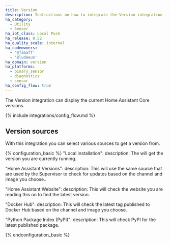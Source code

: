 ```yaml
---
title: Version
description: Instructions on how to integrate the Version integration into Home Assistant.
ha_category:
  - Utility
  - Sensor
ha_iot_class: Local Push
ha_release: 0.52
ha_quality_scale: internal
ha_codeowners:
  - '@fabaff'
  - '@ludeeus'
ha_domain: version
ha_platforms:
  - binary_sensor
  - diagnostics
  - sensor
ha_config_flow: true
---
```


The Version integration can display the current Home Assistant Core versions.

{% include integrations/config_flow.md %}

## Version sources

With this integration you can select various sources to get a version from.

{% configuration_basic %}
  "Local installation":
    description: The will get the version you are currently running.

  "Home Assistant Versions":
    description: This will use the same source that are used by the Supervisor to check for updates based on the channel and image you choose..

  "Home Assistant Website":
    description: This will check the website you are reading this on to find the latest version.

  "Docker Hub":
    description: This will check the latest tag published to Docker Hub based on the channel and image you choose.

  "Python Package Index (PyPI)":
    description: This will check PyPI for the latest published package.

{% endconfiguration_basic %}
